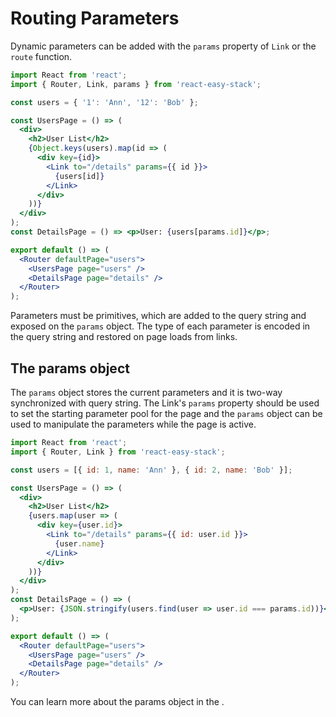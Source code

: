 # Routing Parameters

Dynamic parameters can be added with the `params` property of `Link` or the `route` function.

```jsx
import React from 'react';
import { Router, Link, params } from 'react-easy-stack';

const users = { '1': 'Ann', '12': 'Bob' };

const UsersPage = () => (
  <div>
    <h2>User List</h2>
    {Object.keys(users).map(id => (
      <div key={id}>
        <Link to="/details" params={{ id }}>
          {users[id]}
        </Link>
      </div>
    ))}
  </div>
);
const DetailsPage = () => <p>User: {users[params.id]}</p>;

export default () => (
  <Router defaultPage="users">
    <UsersPage page="users" />
    <DetailsPage page="details" />
  </Router>
);
```

<div id="starting-params-demo"></div>

Parameters must be primitives, which are added to the query string and exposed on the `params` object. The type of each parameter is encoded in the query string and restored on page loads from links.

## The params object

The `params` object stores the current parameters and it is two-way synchronized with query string. The Link's `params` property should be used to set the starting parameter pool for the page and the `params` object can be used to manipulate the parameters while the page is active.

```jsx
import React from 'react';
import { Router, Link } from 'react-easy-stack';

const users = [{ id: 1, name: 'Ann' }, { id: 2, name: 'Bob' }];

const UsersPage = () => (
  <div>
    <h2>User List</h2>
    {users.map(user => (
      <div key={user.id}>
        <Link to="/details" params={{ id: user.id }}>
          {user.name}
        </Link>
      </div>
    ))}
  </div>
);
const DetailsPage = () => (
  <p>User: {JSON.stringify(users.find(user => user.id === params.id))}</p>
);

export default () => (
  <Router defaultPage="users">
    <UsersPage page="users" />
    <DetailsPage page="details" />
  </Router>
);
```

<div id="params-demo"></div>

You can learn more about the params object in the <span id="integrations-link"></span>.
